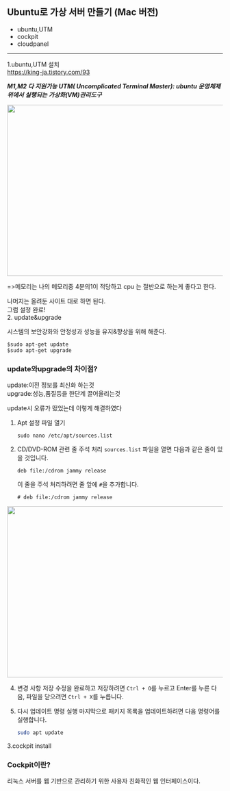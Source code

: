 ## Ubuntu로 가상 서버 만들기 (Mac 버전)
- ubuntu,UTM 
- cockpit   
- cloudpanel  
----
1.ubuntu,UTM 설치  
<https://king-ja.tistory.com/93>

***M1,M2 다 지원가능***
***UTM( Uncomplicated Terminal Master): ubuntu 운영체제 위에서 실행되는 가상화(VM)관리도구***     

<img src="https://github.com/ojingjing/Ecole/assets/48702158/699f90e2-ad93-4603-ad57-89c38193cfb7" width="700" height="400"/> 

   =>메모리는 나의 메모리중 4분의1이 적당하고 cpu 는 절반으로 하는게 좋다고 한다.    

나머지는 올려둔 사이트 대로 하면 된다.    
그럼 설정 완료!  
2. update&upgrade

시스템의 보안강화와 안정성과 성능을 유지&향상을 위해 해준다.

    $sudo apt-get update
    $sudo apt-get upgrade

### update와upgrade의 차이점?
update:이전 정보를 최신화 하는것  
upgrade:성능,품질등을 한단계 끌어올리는것    

update시 오류가 떴었는데 이렇게 해결하였다


1. Apt 설정 파일 열기

   ```bash
   sudo nano /etc/apt/sources.list
   ```

3. CD/DVD-ROM 관련 줄 주석 처리
   `sources.list` 파일을 열면 다음과 같은 줄이 있을 것입니다.

   ```
   deb file:/cdrom jammy release
   ```

   이 줄을 주석 처리하려면 줄 앞에 `#`을 추가합니다.

   ```
   # deb file:/cdrom jammy release
   ```

<img src="https://github.com/ojingjing/Ecole/assets/48702158/d0014864-f7ff-4470-bdf2-a21cf9e95b34" width="700" height="400"/> 
   


4. 변경 사항 저장
   수정을 완료하고 저장하려면 `Ctrl + O`를 누르고 Enter를 누른 다음, 파일을 닫으려면 `Ctrl + X`를 누릅니다.

5. 다시 업데이트 명령 실행
   마지막으로 패키지 목록을 업데이트하려면 다음 명령어를 실행합니다.

   ```bash
   sudo apt update
   ```

3.cockpit install

### Cockpit이란?
리눅스 서버를 웹 기반으로 관리하기 위한 사용자 친화적인 웹 인터페이스이다.
